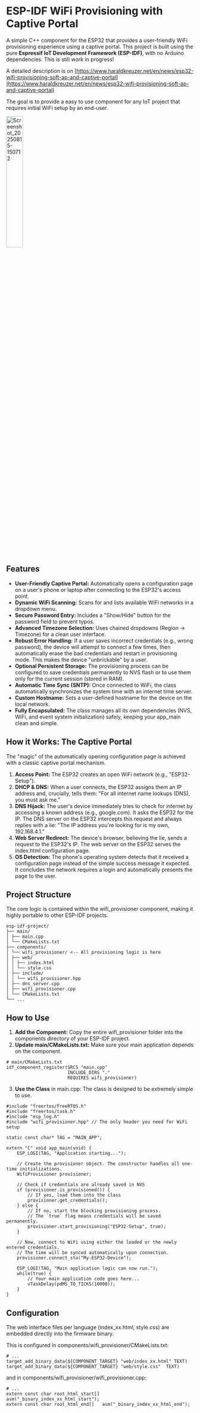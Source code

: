 # ESP-IDF WiFi Provisioning with Captive Portal

A simple C++ component for the ESP32 that provides a user-friendly WiFi provisioning experience using a captive portal. 
This project is built using the pure **Espressif IoT Development Framework (ESP-IDF)**, with no Arduino dependencies. This is still work in progress!

A detailed description is on  [https://www.haraldkreuzer.net/en/news/esp32-wifi-provisioning-soft-ap-and-captive-portal](https://www.haraldkreuzer.net/en/news/esp32-wifi-provisioning-soft-ap-and-captive-portal)

The goal is to provide a easy to use component for any IoT project that requires initial WiFi setup by an end-user.

<img width="30%" height="30%" alt="Screenshot_20250815-150712" src="https://github.com/user-attachments/assets/227e6309-af0c-45a9-9c58-1d974dc09470" />

## Features

- **User-Friendly Captive Portal:** Automatically opens a configuration page on a user's phone or laptop after connecting to the ESP32's access point.
- **Dynamic WiFi Scanning:** Scans for and lists available WiFi networks in a dropdown menu.
- **Secure Password Entry:** Includes a "Show/Hide" button for the password field to prevent typos.
- **Advanced Timezone Selection:** Uses chained dropdowns (Region -> Timezone) for a clean user interface.
- **Robust Error Handling:** If a user saves incorrect credentials (e.g., wrong password), the device will attempt to connect a few times, then automatically erase the bad credentials and restart in provisioning mode. This makes the device "unbrickable" by a user.
- **Optional Persistent Storage:** The provisioning process can be configured to save credentials permanently to NVS flash or to use them only for the current session (stored in RAM).
- **Automatic Time Sync (SNTP):** Once connected to WiFi, the class automatically synchronizes the system time with an internet time server.
- **Custom Hostname:** Sets a user-defined hostname for the device on the local network.
- **Fully Encapsulated:** The class manages all its own dependencies (NVS, WiFi, and event system initialization) safely, keeping your app_main clean and simple.

## How it Works: The Captive Portal

The "magic" of the automatically opening configuration page is achieved with a classic captive portal mechanism.

1. **Access Point:** The ESP32 creates an open WiFi network (e.g., "ESP32-Setup").
2. **DHCP & DNS:** When a user connects, the ESP32 assigns them an IP address and, crucially, tells them: "For all internet name lookups (DNS), you must ask me."
3. **DNS Hijack:** The user's device immediately tries to check for internet by accessing a known address (e.g., google.com). It asks the ESP32 for the IP. The DNS server on the ESP32 intercepts this request and always replies with a lie: "The IP address you're looking for is my own, 192.168.4.1."
4. **Web Server Redirect:** The device's browser, believing the lie, sends a request to the ESP32's IP. The web server on the ESP32 serves the index.html configuration page.
5. **OS Detection:** The phone's operating system detects that it received a configuration page instead of the simple success message it expected. It concludes the network requires a login and automatically presents the page to the user.

## Project Structure

The core logic is contained within the wifi_provisioner component, making it highly portable to other ESP-IDF projects.

```
esp-idf-project/
├── main/
│ ├── main.cpp
│ └── CMakeLists.txt
├── components/
│ └── wifi_provisioner/ <-- All provisioning logic is here
│ ├── web/
│ │ ├── index.html
│ │ └── style.css
│ ├── include/
│ │ └── wifi_provisioner.hpp
│ ├── dns_server.cpp
│ ├── wifi_provisioner.cpp
│ └── CMakeLists.txt
└── ...
```

## How to Use

1. **Add the Component:** Copy the entire wifi_provisioner folder into the components directory of your ESP-IDF project.
2. **Update main/CMakeLists.txt:** Make sure your main application depends on the component.
```   
# main/CMakeLists.txt
idf_component_register(SRCS "main.cpp"
                       INCLUDE_DIRS "."
                       REQUIRES wifi_provisioner)
```
3. **Use the Class** in main.cpp: The class is designed to be extremely simple to use.
```
#include "freertos/FreeRTOS.h"
#include "freertos/task.h"
#include "esp_log.h"
#include "wifi_provisioner.hpp" // The only header you need for WiFi setup

static const char* TAG = "MAIN_APP";

extern "C" void app_main(void) {
    ESP_LOGI(TAG, "Application starting...");

    // Create the provisioner object. The constructor handles all one-time initializations.
    WifiProvisioner provisioner;

    // Check if credentials are already saved in NVS
    if (provisioner.is_provisioned()) {
        // If yes, load them into the class
        provisioner.get_credentials();
    } else {
        // If no, start the blocking provisioning process.
        // The `true` flag means credentials will be saved permanently.
        provisioner.start_provisioning("ESP32-Setup", true);
    }

    // Now, connect to WiFi using either the loaded or the newly entered credentials.
    // The time will be synced automatically upon connection.
    provisioner.connect_sta("My-ESP32-Device");

    ESP_LOGI(TAG, "Main application logic can now run.");
    while(true) {
        // Your main application code goes here...
        vTaskDelay(pdMS_TO_TICKS(10000));
    }
}
```

## Configuration

The web interface files per language (index_xx.html, style.css) are embedded directly into the firmware binary.

This is configured in components/wifi_provisioner/CMakeLists.txt:
```
# ...
target_add_binary_data(${COMPONENT_TARGET} "web/index_xx.html" TEXT)
target_add_binary_data(${COMPONENT_TARGET} "web/style.css"  TEXT)
```

and in components/wifi_provisioner/wifi_provisioner.cpp:
```
# ...
extern const char root_html_start[] asm("_binary_index_xx_html_start");
extern const char root_html_end[]   asm("_binary_index_xx_html_end");
```


